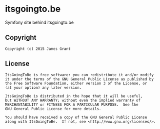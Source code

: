 # itsgoingto.be
Symfony site behind itsgoingto.be

Copyright
-------------
```
Copyright (c) 2015 James Grant
```

License
-------------
```
ItsGoingToBe is free software: you can redistribute it and/or modify
it under the terms of the GNU General Public License as published by
the Free Software Foundation, either version 3 of the License, or
(at your option) any later version.

ItsGoingToBe is distributed in the hope that it will be useful,
but WITHOUT ANY WARRANTY; without even the implied warranty of
MERCHANTABILITY or FITNESS FOR A PARTICULAR PURPOSE.  See the
GNU General Public License for more details.

You should have received a copy of the GNU General Public License
along with ItsGoingToBe.  If not, see <http://www.gnu.org/licenses/>.
```
